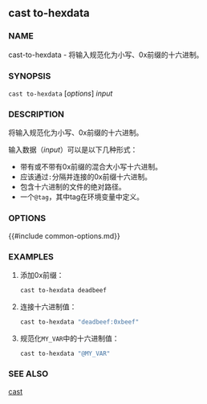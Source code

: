 ## cast to-hexdata

### NAME

cast-to-hexdata - 将输入规范化为小写、0x前缀的十六进制。

### SYNOPSIS

``cast to-hexdata`` [*options*] *input*

### DESCRIPTION

将输入规范化为小写、0x前缀的十六进制。

输入数据（*input*）可以是以下几种形式：

- 带有或不带有0x前缀的混合大小写十六进制。
- 应该通过`:`分隔并连接的0x前缀十六进制。
- 包含十六进制的文件的绝对路径。
- 一个`@tag`，其中tag在环境变量中定义。

### OPTIONS

{{#include common-options.md}}

### EXAMPLES

1. 添加0x前缀：
    ```sh
    cast to-hexdata deadbeef
    ```

2. 连接十六进制值：
    ```sh
    cast to-hexdata "deadbeef:0xbeef"
    ```

3. 规范化`MY_VAR`中的十六进制值：
    ```sh
    cast to-hexdata "@MY_VAR"
    ```

### SEE ALSO

[cast](./cast.md)